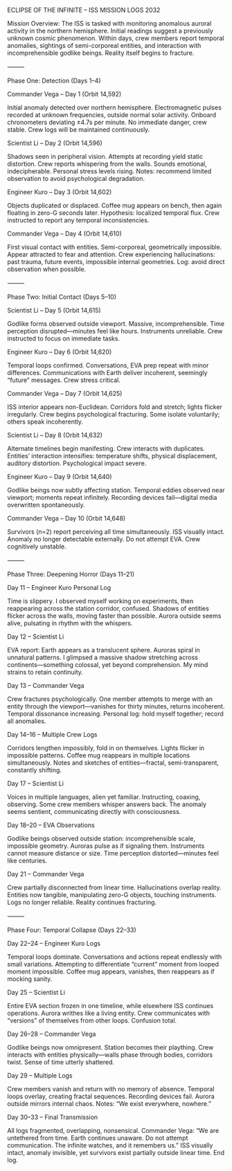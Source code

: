 ECLIPSE OF THE INFINITE – ISS MISSION LOGS 2032

Mission Overview:
The ISS is tasked with monitoring anomalous auroral activity in the northern hemisphere. Initial readings suggest a previously unknown cosmic phenomenon. Within days, crew members report temporal anomalies, sightings of semi-corporeal entities, and interaction with incomprehensible godlike beings. Reality itself begins to fracture.

⸻

Phase One: Detection (Days 1–4)

Commander Vega – Day 1 (Orbit 14,592)

Initial anomaly detected over northern hemisphere. Electromagnetic pulses recorded at unknown frequencies, outside normal solar activity. Onboard chronometers deviating ±4.7s per minute. No immediate danger, crew stable. Crew logs will be maintained continuously.

Scientist Li – Day 2 (Orbit 14,596)

Shadows seen in peripheral vision. Attempts at recording yield static distortion. Crew reports whispering from the walls. Sounds emotional, indecipherable. Personal stress levels rising. Notes: recommend limited observation to avoid psychological degradation.

Engineer Kuro – Day 3 (Orbit 14,602)

Objects duplicated or displaced. Coffee mug appears on bench, then again floating in zero-G seconds later. Hypothesis: localized temporal flux. Crew instructed to report any temporal inconsistencies.

Commander Vega – Day 4 (Orbit 14,610)

First visual contact with entities. Semi-corporeal, geometrically impossible. Appear attracted to fear and attention. Crew experiencing hallucinations: past trauma, future events, impossible internal geometries. Log: avoid direct observation when possible.

⸻

Phase Two: Initial Contact (Days 5–10)

Scientist Li – Day 5 (Orbit 14,615)

Godlike forms observed outside viewport. Massive, incomprehensible. Time perception disrupted—minutes feel like hours. Instruments unreliable. Crew instructed to focus on immediate tasks.

Engineer Kuro – Day 6 (Orbit 14,620)

Temporal loops confirmed. Conversations, EVA prep repeat with minor differences. Communications with Earth deliver incoherent, seemingly “future” messages. Crew stress critical.

Commander Vega – Day 7 (Orbit 14,625)

ISS interior appears non-Euclidean. Corridors fold and stretch; lights flicker irregularly. Crew begins psychological fracturing. Some isolate voluntarily; others speak incoherently.

Scientist Li – Day 8 (Orbit 14,632)

Alternate timelines begin manifesting. Crew interacts with duplicates. Entities’ interaction intensifies: temperature shifts, physical displacement, auditory distortion. Psychological impact severe.

Engineer Kuro – Day 9 (Orbit 14,640)

Godlike beings now subtly affecting station. Temporal eddies observed near viewport; moments repeat infinitely. Recording devices fail—digital media overwritten spontaneously.

Commander Vega – Day 10 (Orbit 14,648)

Survivors (n=2) report perceiving all time simultaneously. ISS visually intact. Anomaly no longer detectable externally. Do not attempt EVA. Crew cognitively unstable.

⸻

Phase Three: Deepening Horror (Days 11–21)

Day 11 – Engineer Kuro Personal Log

Time is slippery. I observed myself working on experiments, then reappearing across the station corridor, confused. Shadows of entities flicker across the walls, moving faster than possible. Aurora outside seems alive, pulsating in rhythm with the whispers.

Day 12 – Scientist Li

EVA report: Earth appears as a translucent sphere. Auroras spiral in unnatural patterns. I glimpsed a massive shadow stretching across continents—something colossal, yet beyond comprehension. My mind strains to retain continuity.

Day 13 – Commander Vega

Crew fractures psychologically. One member attempts to merge with an entity through the viewport—vanishes for thirty minutes, returns incoherent. Temporal dissonance increasing. Personal log: hold myself together; record all anomalies.

Day 14–16 – Multiple Crew Logs

Corridors lengthen impossibly, fold in on themselves. Lights flicker in impossible patterns. Coffee mug reappears in multiple locations simultaneously. Notes and sketches of entities—fractal, semi-transparent, constantly shifting.

Day 17 – Scientist Li

Voices in multiple languages, alien yet familiar. Instructing, coaxing, observing. Some crew members whisper answers back. The anomaly seems sentient, communicating directly with consciousness.

Day 18–20 – EVA Observations

Godlike beings observed outside station: incomprehensible scale, impossible geometry. Auroras pulse as if signaling them. Instruments cannot measure distance or size. Time perception distorted—minutes feel like centuries.

Day 21 – Commander Vega

Crew partially disconnected from linear time. Hallucinations overlap reality. Entities now tangible, manipulating zero-G objects, touching instruments. Logs no longer reliable. Reality continues fracturing.

⸻

Phase Four: Temporal Collapse (Days 22–33)

Day 22–24 – Engineer Kuro Logs

Temporal loops dominate. Conversations and actions repeat endlessly with small variations. Attempting to differentiate “current” moment from looped moment impossible. Coffee mug appears, vanishes, then reappears as if mocking sanity.

Day 25 – Scientist Li

Entire EVA section frozen in one timeline, while elsewhere ISS continues operations. Aurora writhes like a living entity. Crew communicates with “versions” of themselves from other loops. Confusion total.

Day 26–28 – Commander Vega

Godlike beings now omnipresent. Station becomes their plaything. Crew interacts with entities physically—walls phase through bodies, corridors twist. Sense of time utterly shattered.

Day 29 – Multiple Logs

Crew members vanish and return with no memory of absence. Temporal loops overlay, creating fractal sequences. Recording devices fail. Aurora outside mirrors internal chaos. Notes: “We exist everywhere, nowhere.”

Day 30–33 – Final Transmission

All logs fragmented, overlapping, nonsensical.
Commander Vega: “We are untethered from time. Earth continues unaware. Do not attempt communication. The infinite watches, and it remembers us.”
ISS visually intact, anomaly invisible, yet survivors exist partially outside linear time. End log.